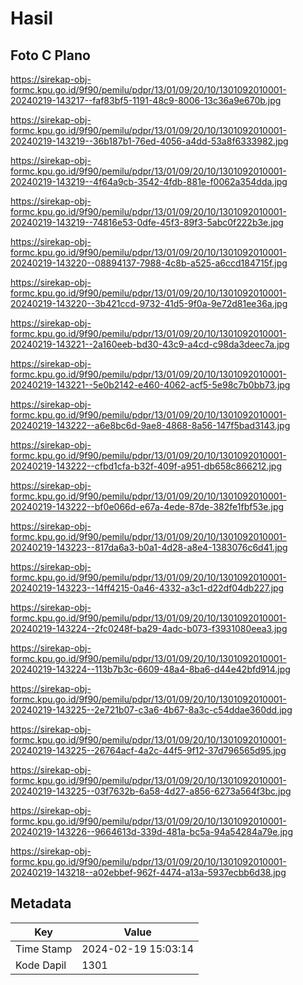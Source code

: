 # Hasil

## Foto C Plano

https://sirekap-obj-formc.kpu.go.id/9f90/pemilu/pdpr/13/01/09/20/10/1301092010001-20240219-143217--faf83bf5-1191-48c9-8006-13c36a9e670b.jpg

https://sirekap-obj-formc.kpu.go.id/9f90/pemilu/pdpr/13/01/09/20/10/1301092010001-20240219-143219--36b187b1-76ed-4056-a4dd-53a8f6333982.jpg

https://sirekap-obj-formc.kpu.go.id/9f90/pemilu/pdpr/13/01/09/20/10/1301092010001-20240219-143219--4f64a9cb-3542-4fdb-881e-f0062a354dda.jpg

https://sirekap-obj-formc.kpu.go.id/9f90/pemilu/pdpr/13/01/09/20/10/1301092010001-20240219-143219--74816e53-0dfe-45f3-89f3-5abc0f222b3e.jpg

https://sirekap-obj-formc.kpu.go.id/9f90/pemilu/pdpr/13/01/09/20/10/1301092010001-20240219-143220--08894137-7988-4c8b-a525-a6ccd184715f.jpg

https://sirekap-obj-formc.kpu.go.id/9f90/pemilu/pdpr/13/01/09/20/10/1301092010001-20240219-143220--3b421ccd-9732-41d5-9f0a-9e72d81ee36a.jpg

https://sirekap-obj-formc.kpu.go.id/9f90/pemilu/pdpr/13/01/09/20/10/1301092010001-20240219-143221--2a160eeb-bd30-43c9-a4cd-c98da3deec7a.jpg

https://sirekap-obj-formc.kpu.go.id/9f90/pemilu/pdpr/13/01/09/20/10/1301092010001-20240219-143221--5e0b2142-e460-4062-acf5-5e98c7b0bb73.jpg

https://sirekap-obj-formc.kpu.go.id/9f90/pemilu/pdpr/13/01/09/20/10/1301092010001-20240219-143222--a6e8bc6d-9ae8-4868-8a56-147f5bad3143.jpg

https://sirekap-obj-formc.kpu.go.id/9f90/pemilu/pdpr/13/01/09/20/10/1301092010001-20240219-143222--cfbd1cfa-b32f-409f-a951-db658c866212.jpg

https://sirekap-obj-formc.kpu.go.id/9f90/pemilu/pdpr/13/01/09/20/10/1301092010001-20240219-143222--bf0e066d-e67a-4ede-87de-382fe1fbf53e.jpg

https://sirekap-obj-formc.kpu.go.id/9f90/pemilu/pdpr/13/01/09/20/10/1301092010001-20240219-143223--817da6a3-b0a1-4d28-a8e4-1383076c6d41.jpg

https://sirekap-obj-formc.kpu.go.id/9f90/pemilu/pdpr/13/01/09/20/10/1301092010001-20240219-143223--14ff4215-0a46-4332-a3c1-d22df04db227.jpg

https://sirekap-obj-formc.kpu.go.id/9f90/pemilu/pdpr/13/01/09/20/10/1301092010001-20240219-143224--2fc0248f-ba29-4adc-b073-f3931080eea3.jpg

https://sirekap-obj-formc.kpu.go.id/9f90/pemilu/pdpr/13/01/09/20/10/1301092010001-20240219-143224--113b7b3c-6609-48a4-8ba6-d44e42bfd914.jpg

https://sirekap-obj-formc.kpu.go.id/9f90/pemilu/pdpr/13/01/09/20/10/1301092010001-20240219-143225--2e721b07-c3a6-4b67-8a3c-c54ddae360dd.jpg

https://sirekap-obj-formc.kpu.go.id/9f90/pemilu/pdpr/13/01/09/20/10/1301092010001-20240219-143225--26764acf-4a2c-44f5-9f12-37d796565d95.jpg

https://sirekap-obj-formc.kpu.go.id/9f90/pemilu/pdpr/13/01/09/20/10/1301092010001-20240219-143225--03f7632b-6a58-4d27-a856-6273a564f3bc.jpg

https://sirekap-obj-formc.kpu.go.id/9f90/pemilu/pdpr/13/01/09/20/10/1301092010001-20240219-143226--9664613d-339d-481a-bc5a-94a54284a79e.jpg

https://sirekap-obj-formc.kpu.go.id/9f90/pemilu/pdpr/13/01/09/20/10/1301092010001-20240219-143218--a02ebbef-962f-4474-a13a-5937ecbb6d38.jpg


## Metadata

| Key        | Value               |
| ---------- | ------------------- |
| Time Stamp | 2024-02-19 15:03:14 |
| Kode Dapil | 1301                |



